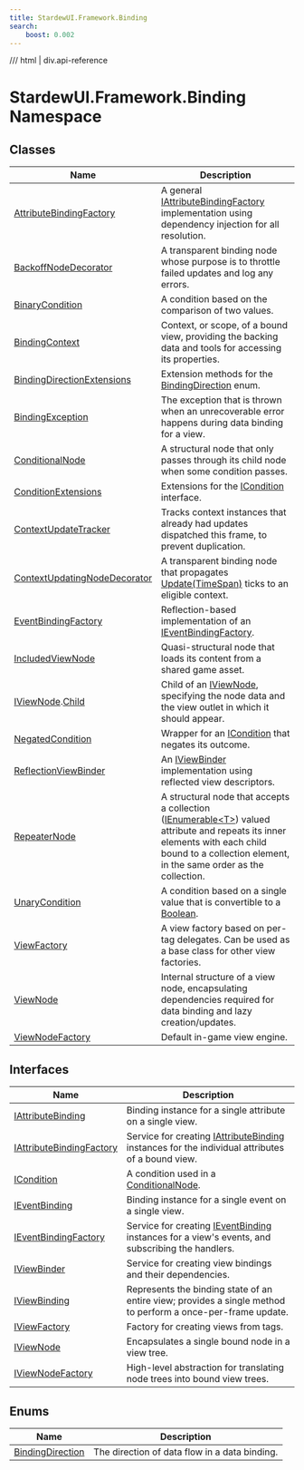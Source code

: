 ```yaml
---
title: StardewUI.Framework.Binding
search:
    boost: 0.002
---
```


<link rel="stylesheet" href="/StardewUI/stylesheets/reference.css" />

/// html | div.api-reference

# StardewUI.Framework.Binding Namespace

## Classes

| Name | Description |
| --- | --- |
| [AttributeBindingFactory](attributebindingfactory.md) | A general [IAttributeBindingFactory](iattributebindingfactory.md) implementation using dependency injection for all resolution. |
| [BackoffNodeDecorator](backoffnodedecorator.md) | A transparent binding node whose purpose is to throttle failed updates and log any errors. |
| [BinaryCondition](binarycondition.md) | A condition based on the comparison of two values. |
| [BindingContext](bindingcontext.md) | Context, or scope, of a bound view, providing the backing data and tools for accessing its properties. |
| [BindingDirectionExtensions](bindingdirectionextensions.md) | Extension methods for the [BindingDirection](bindingdirection.md) enum. |
| [BindingException](bindingexception.md) | The exception that is thrown when an unrecoverable error happens during data binding for a view. |
| [ConditionalNode](conditionalnode.md) | A structural node that only passes through its child node when some condition passes. |
| [ConditionExtensions](conditionextensions.md) | Extensions for the [ICondition](icondition.md) interface. |
| [ContextUpdateTracker](contextupdatetracker.md) | Tracks context instances that already had updates dispatched this frame, to prevent duplication. |
| [ContextUpdatingNodeDecorator](contextupdatingnodedecorator.md) | A transparent binding node that propagates [Update(TimeSpan)](iviewnode.md#updatetimespan) ticks to an eligible context. |
| [EventBindingFactory](eventbindingfactory.md) | Reflection-based implementation of an [IEventBindingFactory](ieventbindingfactory.md). |
| [IncludedViewNode](includedviewnode.md) | Quasi-structural node that loads its content from a shared game asset. |
| [IViewNode](iviewnode.md).[Child](iviewnode.child.md) | Child of an [IViewNode](iviewnode.md), specifying the node data and the view outlet in which it should appear. |
| [NegatedCondition](negatedcondition.md) | Wrapper for an [ICondition](icondition.md) that negates its outcome. |
| [ReflectionViewBinder](reflectionviewbinder.md) | An [IViewBinder](iviewbinder.md) implementation using reflected view descriptors. |
| [RepeaterNode](repeaternode.md) | A structural node that accepts a collection ([IEnumerable&lt;T&gt;](https://learn.microsoft.com/en-us/dotnet/api/system.collections.generic.ienumerable-1)) valued attribute and repeats its inner elements with each child bound to a collection element, in the same order as the collection. |
| [UnaryCondition](unarycondition.md) | A condition based on a single value that is convertible to a [Boolean](https://learn.microsoft.com/en-us/dotnet/api/system.boolean). |
| [ViewFactory](viewfactory.md) | A view factory based on per-tag delegates. Can be used as a base class for other view factories. |
| [ViewNode](viewnode.md) | Internal structure of a view node, encapsulating dependencies required for data binding and lazy creation/updates. |
| [ViewNodeFactory](viewnodefactory.md) | Default in-game view engine. |

## Interfaces

| Name | Description |
| --- | --- |
| [IAttributeBinding](iattributebinding.md) | Binding instance for a single attribute on a single view. |
| [IAttributeBindingFactory](iattributebindingfactory.md) | Service for creating [IAttributeBinding](iattributebinding.md) instances for the individual attributes of a bound view. |
| [ICondition](icondition.md) | A condition used in a [ConditionalNode](conditionalnode.md). |
| [IEventBinding](ieventbinding.md) | Binding instance for a single event on a single view. |
| [IEventBindingFactory](ieventbindingfactory.md) | Service for creating [IEventBinding](ieventbinding.md) instances for a view's events, and subscribing the handlers. |
| [IViewBinder](iviewbinder.md) | Service for creating view bindings and their dependencies. |
| [IViewBinding](iviewbinding.md) | Represents the binding state of an entire view; provides a single method to perform a once-per-frame update. |
| [IViewFactory](iviewfactory.md) | Factory for creating views from tags. |
| [IViewNode](iviewnode.md) | Encapsulates a single bound node in a view tree. |
| [IViewNodeFactory](iviewnodefactory.md) | High-level abstraction for translating node trees into bound view trees. |

## Enums

| Name | Description |
| --- | --- |
| [BindingDirection](bindingdirection.md) | The direction of data flow in a data binding. |

